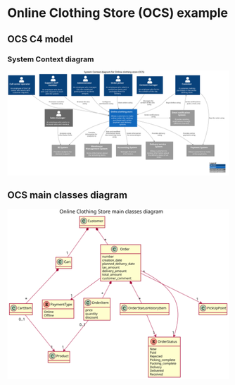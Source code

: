 # Online Clothing Store (OCS) example

## OCS C4 model 


### System Context diagram

![System context diagram](./c4-system-context-ocs.svg)


## OCS main classes diagram

![Main classes diagram](./main-class-diagram-ocs.svg)

